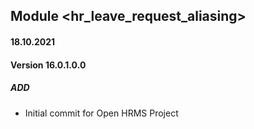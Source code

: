 ## Module <hr_leave_request_aliasing>

#### 18.10.2021
#### Version 16.0.1.0.0
##### ADD
- Initial commit for Open HRMS Project
